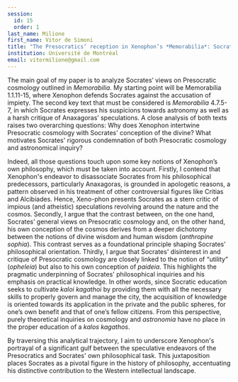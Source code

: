```yaml
---
session:
  id: 15
  order: 1
last_name: Milione
first_name: Vitor de Simoni
title: "The Presocratics’ reception in Xenophon’s *Memorabilia*: Socrates’ critical approach to cosmology"
institution: Université de Montréal
email: vitormilione@gmail.com
---
```


The main goal of my paper is to analyze Socrates’ views on Presocratic cosmology outlined in *Memorabilia*. My starting point will be Memorabilia 1.1.11-15, where Xenophon defends Socrates against the accusation of impiety. The second key text that must be considered is *Memorabilia* 4.7.5-7, in which Socrates expresses his suspicions towards astronomy as well as a harsh critique of Anaxagoras’ speculations. A close analysis of both texts raises two overarching questions: Why does Xenophon intertwine Presocratic cosmology with Socrates' conception of the divine? What motivates Socrates' rigorous condemnation of both Presocratic cosmology and astronomical inquiry?

Indeed, all those questions touch upon some key notions of Xenophon’s own philosophy, which must be taken into account. Firstly, I contend that Xenophon's endeavor to disassociate Socrates from his philosophical predecessors, particularly Anaxagoras, is grounded in apologetic reasons, a pattern observed in his treatment of other controversial figures like Critias and Alcibiades. Hence, Xeno\-phon presents Socrates as a stern critic of impious (and atheistic) speculations revolving around the nature and the cosmos. Secondly, I argue that the contrast between, on the one hand, Socrates’ general views on Presocratic cosmology and, on the other hand, his own conception of the cosmos derives from a deeper dichotomy between the notions of divine wisdom and human wisdom (*anthropine sophia*). This contrast serves as a foundational principle shaping Socrates' philosophical orientation. Thirdly, I argue that Socrates' disinterest in and critique of Presocratic cosmology are closely linked to the notion of “utility” (*opheleia*) but also to his own conception of *paideia*. This highlights the pragmatic underpinning of Socrates' philosophical inquiries and his emphasis on practical knowledge. In other words, since Socratic education seeks to cultivate *kaloi kagathoi* by providing them with all the necessary skills to properly govern and manage the city, the acquisition of knowledge is oriented towards its application in the private and the public spheres, for one’s own benefit and that of one’s fellow citizens. From this perspective, purely theoretical inquiries on cosmology and *astronomia* have no place in the proper education of a *kalos kagathos*.

By traversing this analytical trajectory, I aim to underscore Xenophon's portrayal of a significant gulf between the speculative endeavors of the Presocratics and Socrates' own philosophical task. This juxtaposition places Socrates as a pivotal figure in the history of philosophy, accentuating his distinctive contribution to the Western intellectual landscape.
